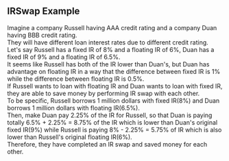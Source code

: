 ## IRSwap Example

Imagine a company Russell having AAA credit rating and a company Duan having BBB credit rating.<br>
They will have different loan interest rates due to different credit rating.<br>
Let's say Russell has a fixed IR of 8% and a floating IR of 6%, Duan has a fixed IR of 9% and a floating IR of 6.5%.<br>
It seems like Russell has both of the IR lower than Duan's, but Duan has advantage on floating IR in a way that the difference between fixed IR is 1% while the difference between floating IR is 0.5%.<br>
If Russell wants to loan with floating IR and Duan wants to loan with fixed IR, they are able to save money by performing IR swap with each other.<br>
To be specific, Russell borrows 1 million dollars with fixed IR(8%) and Duan borrows 1 million dollars with floating IR(6.5%).<br>
Then, make Duan pay 2.25% of the IR for Russell, so that Duan is paying totally 6.5% + 2.25% = 8.75% of the IR which is lower than Duan's original fixed IR(9%) while Russell is paying 8% - 2.25% = 5.75% of IR which is also lower than Russell's original floating IR(6%).<br>
Therefore, they have completed an IR swap and saved money for each other.

